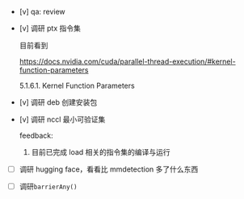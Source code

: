 * [v] qa: review

* [v] 调研 ptx 指令集

    目前看到

    <https://docs.nvidia.com/cuda/parallel-thread-execution/#kernel-function-parameters>

    5.1.6.1. Kernel Function Parameters

* [v] 调研 deb 创建安装包

* [v] 调研 nccl 最小可验证集

    feedback:

    1. 目前已完成 load 相关的指令集的编译与运行

* [ ] 调研 hugging face，看看比 mmdetection 多了什么东西

* [ ] 调研`barrierAny()`
